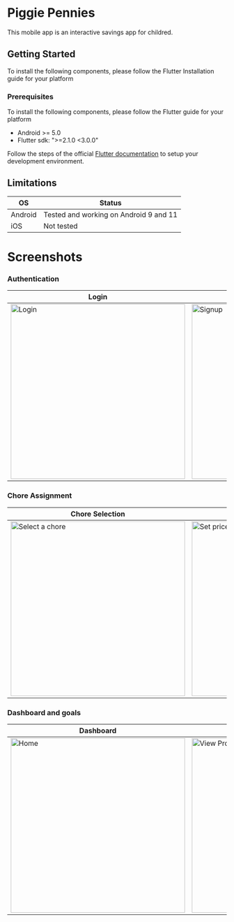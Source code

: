 # Piggie Pennies

This mobile app is an interactive savings app for childred.

## Getting Started
To install the following components, please follow the Flutter Installation guide for your platform

### Prerequisites
To install the following components, please follow the Flutter guide for your platform
- Android >= 5.0
- Flutter sdk: ">=2.1.0 <3.0.0"

Follow the steps of the official [Flutter documentation](https://docs.flutter.dev/get-started/install) to setup your development environment. 

## Limitations
| OS | Status |
| -- | -- |
| Android | Tested and working on Android 9 and 11|
| iOS | Not tested |

# Screenshots

### Authentication 
Login | Signup | Registration |
------------ | ------------- | -------------- |
<img src="https://user-images.githubusercontent.com/52527906/157882586-8111e4f6-ffd2-44ee-9d56-61cfbec7da04.png" alt="Login" height="400"/> | <img src="https://user-images.githubusercontent.com/52527906/157882684-4f4baa1e-daf6-4f2b-bc6e-4e4ae3b88991.png" alt="Signup" height="400"/> | <img src="https://user-images.githubusercontent.com/52527906/157882730-2f401089-03b5-4a31-a7a4-1d01ae839ede.png" alt="Registration" height="400"/> |

### Chore Assignment
Chore Selection | Chore Price | Complete Chore Selection |
------------ | ------------- | -------------- |
<img src="https://user-images.githubusercontent.com/52527906/157882767-751bbb5e-933f-4084-8c11-03d251513ce6.png" alt="Select a chore" height="400"/> | <img src="https://user-images.githubusercontent.com/52527906/157882824-a185158b-6b19-4787-a9a0-32a1c9387b72.png" alt="Set price for chore" height="400"/> | <img src="https://user-images.githubusercontent.com/52527906/157882891-b70736aa-e3ea-427c-97f0-1116f4786df9.png" alt="Complete Chore Selection" height="400"/> |


### Dashboard and goals
Dashboard | Child's goals |
------------ | ------------- |
<img src="https://user-images.githubusercontent.com/52527906/157882919-435fedfc-889a-4eb3-ac10-c98e54ef1af2.png" alt="Home" height="400"/> | <img src="https://user-images.githubusercontent.com/52527906/157883105-e8201e6b-b11b-403c-90bc-406724db6ee4.png" alt="View Product" height="400"/> |



